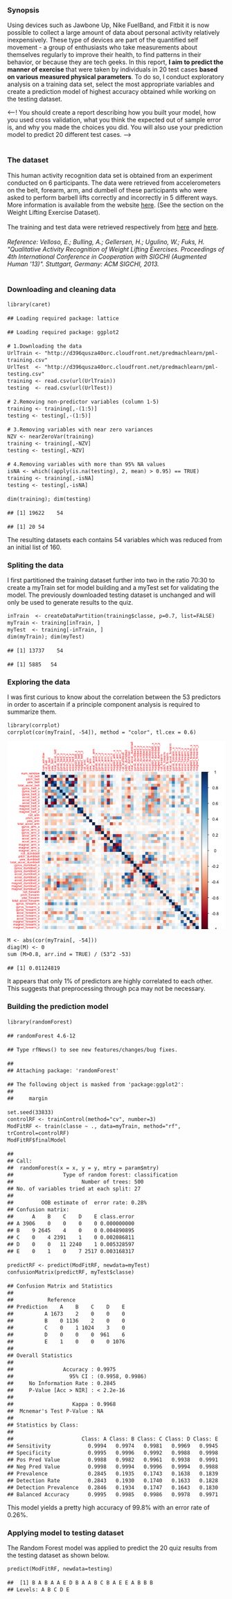 <br>

### Synopsis

Using devices such as Jawbone Up, Nike FuelBand, and Fitbit it is now
possible to collect a large amount of data about personal activity
relatively inexpensively. These type of devices are part of the
quantified self movement - a group of enthusiasts who take measurements
about themselves regularly to improve their health, to find patterns in
their behavior, or because they are tech geeks. In this report, **I aim
to predict the manner of exercise** that were taken by individuals in 20
test cases **based on various measured physical parameters**. To do so,
I conduct exploratory analysis on a training data set, select the most
appropriate variables and create a prediction model of highest accuracy
obtained while working on the testing dataset.

&lt;--! You should create a report describing how you built your model,
how you used cross validation, what you think the expected out of sample
error is, and why you made the choices you did. You will also use your
prediction model to predict 20 different test cases. --&gt;  
<br>

### The dataset

This human activity recognition data set is obtained from an experiment
conducted on 6 participants. The data were retrieved from accelerometers
on the belt, forearm, arm, and dumbell of these participants who were
asked to perform barbell lifts correctly and incorrectly in 5 different
ways. More information is available from the website
[here](http://web.archive.org/web/20161224072740/http:/groupware.les.inf.puc-rio.br/har).
(See the section on the Weight Lifting Exercise Dataset).  
<br> The training and test data were retrieved respectively from
[here](https://d396qusza40orc.cloudfront.net/predmachlearn/pml-training.csv)
and
[here](https://d396qusza40orc.cloudfront.net/predmachlearn/pml-testing.csv).  
<br> *Reference: Velloso, E.; Bulling, A.; Gellersen, H.; Ugulino, W.;
Fuks, H. "Qualitative Activity Recognition of Weight Lifting Exercises.
Proceedings of 4th International Conference in Cooperation with SIGCHI
(Augmented Human '13)". Stuttgart, Germany: ACM SIGCHI, 2013.*  
<br>

### Downloading and cleaning data

    library(caret)

    ## Loading required package: lattice

    ## Loading required package: ggplot2

    # 1.Downloading the data
    UrlTrain <- "http://d396qusza40orc.cloudfront.net/predmachlearn/pml-training.csv"
    UrlTest  <- "http://d396qusza40orc.cloudfront.net/predmachlearn/pml-testing.csv"
    training <- read.csv(url(UrlTrain))
    testing  <- read.csv(url(UrlTest))

    # 2.Removing non-predictor variables (column 1-5)
    training <- training[,-(1:5)]
    testing <- testing[,-(1:5)]

    # 3.Removing variables with near zero variances
    NZV <- nearZeroVar(training)
    training <- training[,-NZV]
    testing <- testing[,-NZV]

    # 4.Removing variables with more than 95% NA values
    isNA <- which((apply(is.na(testing), 2, mean) > 0.95) == TRUE)
    training <- training[,-isNA]
    testing <- testing[,-isNA]

    dim(training); dim(testing)

    ## [1] 19622    54

    ## [1] 20 54

The resulting datasets each contains 54 variables which was reduced from
an initial list of 160.

### Spliting the data

I first partitioned the training dataset further into two in the ratio
70:30 to create a myTrain set for model building and a myTest set for
validating the model. The previously downloaded testing dataset is
unchanged and will only be used to generate results to the quiz.

    inTrain  <- createDataPartition(training$classe, p=0.7, list=FALSE)
    myTrain <- training[inTrain, ]
    myTest  <- training[-inTrain, ]
    dim(myTrain); dim(myTest)

    ## [1] 13737    54

    ## [1] 5885   54

### Exploring the data

I was first curious to know about the correlation between the 53
predictors in order to ascertain if a principle component analysis is
required to summarize them.

    library(corrplot)
    corrplot(cor(myTrain[, -54]), method = "color", tl.cex = 0.6)

![](machine_learning_files/figure-markdown_strict/unnamed-chunk-3-1.png)

    M <- abs(cor(myTrain[, -54]))
    diag(M) <- 0
    sum (M>0.8, arr.ind = TRUE) / (53^2 -53)

    ## [1] 0.01124819

It appears that only 1% of predictors are highly correlated to each
other. This suggests that preprocessing through pca may not be
necessary.

### Building the prediction model

    library(randomForest)

    ## randomForest 4.6-12

    ## Type rfNews() to see new features/changes/bug fixes.

    ## 
    ## Attaching package: 'randomForest'

    ## The following object is masked from 'package:ggplot2':
    ## 
    ##     margin

    set.seed(33833)
    controlRF <- trainControl(method="cv", number=3)
    ModFitRF <- train(classe ~ ., data=myTrain, method="rf", trControl=controlRF)
    ModFitRF$finalModel

    ## 
    ## Call:
    ##  randomForest(x = x, y = y, mtry = param$mtry) 
    ##                Type of random forest: classification
    ##                      Number of trees: 500
    ## No. of variables tried at each split: 27
    ## 
    ##         OOB estimate of  error rate: 0.28%
    ## Confusion matrix:
    ##      A    B    C    D    E class.error
    ## A 3906    0    0    0    0 0.000000000
    ## B    9 2645    4    0    0 0.004890895
    ## C    0    4 2391    1    0 0.002086811
    ## D    0    0   11 2240    1 0.005328597
    ## E    0    1    0    7 2517 0.003168317

    predictRF <- predict(ModFitRF, newdata=myTest)
    confusionMatrix(predictRF, myTest$classe)

    ## Confusion Matrix and Statistics
    ## 
    ##           Reference
    ## Prediction    A    B    C    D    E
    ##          A 1673    2    0    0    0
    ##          B    0 1136    2    0    0
    ##          C    0    1 1024    3    0
    ##          D    0    0    0  961    6
    ##          E    1    0    0    0 1076
    ## 
    ## Overall Statistics
    ##                                           
    ##                Accuracy : 0.9975          
    ##                  95% CI : (0.9958, 0.9986)
    ##     No Information Rate : 0.2845          
    ##     P-Value [Acc > NIR] : < 2.2e-16       
    ##                                           
    ##                   Kappa : 0.9968          
    ##  Mcnemar's Test P-Value : NA              
    ## 
    ## Statistics by Class:
    ## 
    ##                      Class: A Class: B Class: C Class: D Class: E
    ## Sensitivity            0.9994   0.9974   0.9981   0.9969   0.9945
    ## Specificity            0.9995   0.9996   0.9992   0.9988   0.9998
    ## Pos Pred Value         0.9988   0.9982   0.9961   0.9938   0.9991
    ## Neg Pred Value         0.9998   0.9994   0.9996   0.9994   0.9988
    ## Prevalence             0.2845   0.1935   0.1743   0.1638   0.1839
    ## Detection Rate         0.2843   0.1930   0.1740   0.1633   0.1828
    ## Detection Prevalence   0.2846   0.1934   0.1747   0.1643   0.1830
    ## Balanced Accuracy      0.9995   0.9985   0.9986   0.9978   0.9971

This model yields a pretty high accuracy of 99.8% with an error rate of
0.26%.

### Applying model to testing dataset

The Random Forest model was applied to predict the 20 quiz results from
the testing dataset as shown below.

    predict(ModFitRF, newdata=testing)

    ##  [1] B A B A A E D B A A B C B A E E A B B B
    ## Levels: A B C D E
